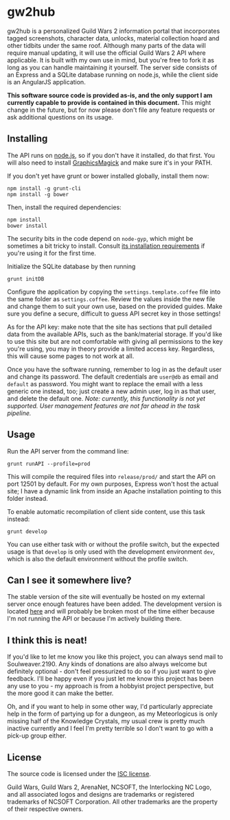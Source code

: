 gw2hub
======
gw2hub is a personalized Guild Wars 2 information portal that incorporates tagged screenshots, character data,
unlocks, material collection hoard and other tidbits under the same roof. Although many parts of the data will
require manual updating, it will use the official Guild Wars 2 API where applicable. It is built with my own use in
mind, but you're free to fork it as long as you can handle maintaining it yourself. The server side consists of an
Express and a SQLite database running on node.js, while the client side is an AngularJS application.

**This software source code is provided as-is, and the only support I am currently capable to provide is contained in this
document.** This might change in the future, but for now please don't file any feature requests or ask additional
questions on its usage.

Installing
----------
The API runs on [node.js](http://nodejs.org/), so if you don't have it installed, do that first. You will also need
to install [GraphicsMagick](http://www.graphicsmagick.org/) and make sure it's in your PATH.

If you don't yet have grunt or bower installed globally, install them now:

    npm install -g grunt-cli
    npm install -g bower
    
Then, install the required dependencies:

    npm install
    bower install
    
The security bits in the code depend on `node-gyp`, which might be sometimes a bit tricky to install. Consult
[its installation requirements](https://github.com/TooTallNate/node-gyp/) if you're using it for the first time.

Initialize the SQLite database by then running

    grunt initDB
    
Configure the application by copying the `settings.template.coffee` file into the same folder as `settings.coffee`.
Review the values inside the new file and change them to suit your own use, based on the provided guides. Make sure
you define a secure, difficult to guess API secret key in those settings!

As for the API key: make note that the site has sections that pull detailed data from the available APIs, such as the
bank/material storage. If you'd like to use this site but are not comfortable with giving all permissions to the key
you're using, you may in theory provide a limited access key. Regardless, this will cause some pages to not work at all.

Once you have the software running, remember to log in as the default user and change its password. The default
credentials are `user@db` as email and `default` as password. You might want to replace the email with a less generic
one instead, too; just create a new admin user, log in as that user, and delete the default one.
*Note: currently, this functionality is not yet supported. User management features are not far ahead in the
task pipeline.*

Usage
-----
Run the API server from the command line:

    grunt runAPI --profile=prod
    
This will compile the required files into `release/prod/` and start the API on port 12501 by default.
For my own purposes, Express won't host the actual site; I have a dynamic link from inside an Apache installation
pointing to this folder instead.

To enable automatic recompilation of client side content, use this task instead:

    grunt develop
    
You can use either task with or without the profile switch, but the expected usage is that `develop` is only used with
the development environment `dev`, which is also the default environment without the profile switch.

Can I see it somewhere live?
----------------------------
The stable version of the site will eventually be hosted on my external server once enough features have been added.
The development version is located [here](http://home.soulweaver.fi/gw2_edge/) and will probably be broken
most of the time either because I'm not running the API or because I'm actively building there.

I think this is neat!
---------------------
If you'd like to let me know you like this project, you can always send mail to Soulweaver.2190. Any kinds of donations
are also always welcome but definitely optional - don't feel pressurized to do so if you just want to give feedback.
I'll be happy even if you just let me know this project has been any use to you - my approach is from a hobbyist
project perspective, but the more good it can make the better.

Oh, and if you want to help in some other way, I'd particularly appreciate help in the form of partying up for a
dungeon, as my Meteorlogicus is only missing half of the Knowledge Crystals, my usual crew is pretty much inactive
currently and I feel I'm pretty terrible so I don't want to go with a pick-up group either.

License
-------
The source code is licensed under the [ISC license](http://www.isc.org/downloads/software-support-policy/isc-license/).

Guild Wars, Guild Wars 2, ArenaNet, NCSOFT, the Interlocking NC Logo, and all associated logos and designs are
trademarks or registered trademarks of NCSOFT Corporation. All other trademarks are the property of their respective
owners.
